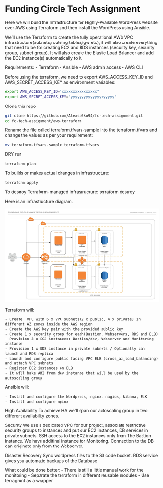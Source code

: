 # Funding Circle Tech Assignment

Here we will build the Infrastructure for Highly-Available WordPress website over AWS using Terraform and then install the WordPress using Ansible. 

We’ll use the Terraform to create the fully operational AWS VPC infrastructure(subnets,routeing tables,igw etc), it will also create everything that need to be for creating EC2 and RDS instances (security key, security group, subnet group). It will also create the Elastic Load Balancer and add the EC2 instance(s) automatically to it.

Requirements:
	- Terraform
	- Ansible
	- AWS admin access
	- AWS CLI
	
Before using the terraform, we need to export AWS_ACCESS_KEY_ID and AWS_SECRET_ACCESS_KEY as environment variables:
```bash
export AWS_ACCESS_KEY_ID="xxxxxxxxxxxxxxxx"
export AWS_SECRET_ACCESS_KEY="yyyyyyyyyyyyyyyyyyyy"
```

Clone this repo
```bash
git clone https://github.com/Alexsa6ko94/fc-tech-assignment.git
cd fc-tech-assignment/aws-terraform
```
Rename the file called terraform.tfvars-sample into the terraform.tfvars and change the values as per your requirement:
```bash
mv terraform.tfvars-sample terraform.tfvars
```
DRY run
```bash
terraform plan
```
To builds or makes actual changes in infrastructure:
```bash
terraform apply
```
To destroy Terraform-managed infrastructure:
terraform destroy

Here is an infrastructure diagram.

![ECS infra](img/Arch_Diagram.jpeg)

Terraform will:

	- Create  VPC with 6 x VPC subnets(2 x public, 4 x private) in different AZ zones inside the AWS region
	- Create the AWS key pair with the provided public key
	- Create 1 x security group for each(Bastion, Webservers, RDS and ELB)
	- Provision 3 x EC2 instances: Bastion/dev, Webserver and Monitoring instance
	- Provision 1 x RDS instance in private subnets / Optionally can launch and RDS replica
	- Launch and configure public facing VPC ELB (cross_az_load_balancing) and attach VPC subnets
	- Register EC2 instances on ELB
	- It will bake AMI from dev instance that will be used by the autoscaling group
	
Ansible will:
	
	- Install and configure the Wordpress, nginx, nagios, kibana, ELK
	- Install and configure nginx 


High Availability
To achieve HA we'll span our autoscaling group in two different availability zones. 

Security
We use a dedicated VPC for our project, associate restrictive security groups to instances and put our EC2 instances, DB services in private subnets. SSH access to the EC2 instances only from The Bastion instance. We have additinal instance for Monitoring. Connection to the DB can originate only from the Webserver.

Disaster Recovery
Sync wordpress files to the S3 code bucket.
RDS service gives you automatic backups of the Database


What could be done better:
	- There is still a little manual work for the monitoring
	- Separate the terraform in different reusable modules
	- Use terragrunt as a wrapper
	
